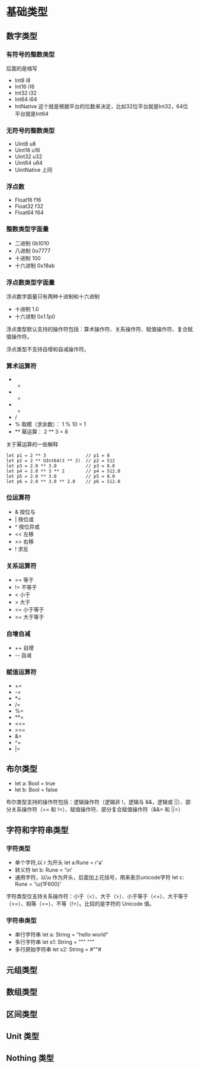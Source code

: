 <!--
 * @Author: shgopher shgopher@gmail.com
 * @Date: 2024-06-23 17:58:58
 * @LastEditors: shgopher shgopher@gmail.com
 * @LastEditTime: 2024-06-24 01:00:50
 * @FilePath: /CangjieFamily/基础/基础类型/README.md
 * @Description: 
 * 
 * Copyright (c) 2024 by shgopher, All Rights Reserved. 
-->
# 基础类型
## 数字类型
### 有符号的整数类型
后面的是缩写

- Int8 i8
- Int16 i16
- Int32 i32
- Int64 i64
- IntNative 这个就是根据平台的位数来决定，比如32位平台就是Int32，64位平台就是Int64
### 无符号的整数类型
- Uint8 u8
- Uint16 u16
- Uint32 u32
- Uint64 u64
- UintNative 上同
### 浮点数
- Float16 f16
- Float32 f32
- Float64 f64
### 整数类型字面量
- 二进制 0b1010
- 八进制 0o7777
- 十进制 100
- 十六进制 0x18ab
### 浮点数类型字面量
浮点数字面量只有两种十进制和十六进制
- 十进制 1.0
- 十六进制 0x1.1p0

浮点类型默认支持的操作符包括：算术操作符、关系操作符、赋值操作符、复合赋值操作符。

浮点类型不支持自增和自减操作符。
### 算术运算符
- +
- -
- *
- /
- % 取模（求余数）： 1 % 10 = 1 
- ** 幂运算： 2 ** 3 = 8

关于幂运算的一些解释
```cj
let p1 = 2 ** 3               // p1 = 8
let p2 = 2 ** UInt64(3 ** 2)  // p2 = 512
let p3 = 2.0 ** 3.0           // p3 = 8.0
let p4 = 2.0 ** 3 ** 2        // p4 = 512.0
let p5 = 2.0 ** 3.0           // p5 = 8.0
let p6 = 2.0 ** 3.0 ** 2.0    // p6 = 512.0
```
### 位运算符
- & 按位与
- | 按位或
- ^ 按位异或
- << 左移
- \>\> 右移
- ! 求反
### 关系运算符
- == 等于
- != 不等于
- < 小于
- \> 大于  
- <= 小于等于
- \>= 大于等于
### 自增自减
- ++ 自增
- -- 自减
### 赋值运算符
- +=
- -=
- *=
- /=
- %=
- **=
- <<=
- \>>=
- &=
- ^=
- |=
## 布尔类型
- let a: Bool = true
- let b: Bool = false

布尔类型支持的操作符包括：逻辑操作符（逻辑非 !，逻辑与 &&，逻辑或 ||）、部分关系操作符（== 和 !=）、赋值操作符、部分复合赋值操作符（&&= 和 ||=）
## 字符和字符串类型
### 字符类型
- 单个字符,以 r 为开头 let a:Rune = r'a' 
- 转义符 let b: Rune = '\n'
- 通用字符，以\u 作为开头，后面加上花括号，用来表示unicode字符 let c: Rune = '\u{1F600}' 

字符类型仅支持关系操作符：小于（<）、大于（>）、小于等于（<=）、大于等于（>=）、相等（==）、不等（!=）。比较的是字符的 Unicode 值。
### 字符串类型
- 单行字符串 let a: String = "hello world"
- 多行字符串 let s1: String = """  """
- 多行原始字符串 let s2: String = #""#
## 元组类型
## 数组类型
## 区间类型
## Unit 类型
## Nothing 类型
